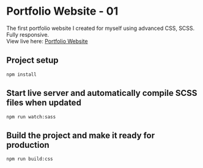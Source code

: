 # Portfolio Website - 01

The first portfolio website I created for myself using advanced CSS, SCSS. Fully responsive.<br>
View live here: <a href="https://dewan-mohammad-tasinuzzaman.github.io/Portfolio_Website_01/">Portfolio Website</a>

## Project setup
```
npm install
```

## Start live server and automatically compile SCSS files when updated
```
npm run watch:sass
```

## Build the project and make it ready for production
```
npm run build:css
```
